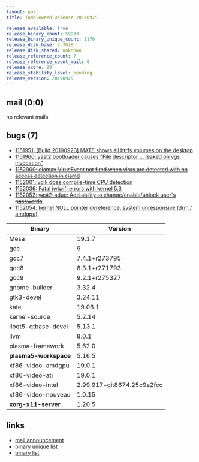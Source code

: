 ```yaml
---
layout: post
title: Tumbleweed Release 20190925

release_available: true
release_binary_count: 59993
release_binary_unique_count: 1170
release_disk_base: 2.7GiB
release_disk_shared: unknown
release_reference_count: 7
release_reference_count_mail: 0
release_score: 98
release_stability_level: pending
release_version: 20190925
---
```


## mail (0:0)

no relevant mails

## bugs (7)

<!--more-->

- [1151951: \[Build 20190923\] MATE shows all btrfs volumes on the desktop](https://bugzilla.opensuse.org/show_bug.cgi?id=1151951)
- [1151960: yast2 bootloader causes "File descriptor ... leaked on vgs invocation"](https://bugzilla.opensuse.org/show_bug.cgi?id=1151960)
- ~~[1152000: clamav VirusEvent not fired when virus are detected with on access detection in clamd](https://bugzilla.opensuse.org/show_bug.cgi?id=1152000)~~
- [1152001: volk does compile-time CPU detection](https://bugzilla.opensuse.org/show_bug.cgi?id=1152001)
- [1152036: Fatal iwlwifi errors with kernel 5.3](https://bugzilla.opensuse.org/show_bug.cgi?id=1152036)
- ~~[1152052: yast2-aduc: Add ability to change/enable/unlock user's passwords](https://bugzilla.opensuse.org/show_bug.cgi?id=1152052)~~
- [1152054: kernel NULL pointer dereference, system unresponsive (drm / amdgpu)](https://bugzilla.opensuse.org/show_bug.cgi?id=1152054)

Binary | Version
--- | ---
Mesa | 19.1.7
gcc | 9
gcc7 | 7.4.1+r273795
gcc8 | 8.3.1+r271793
gcc9 | 9.2.1+r275327
gnome-builder | 3.32.4
gtk3-devel | 3.24.11
kate | 19.08.1
kernel-source | 5.2.14
libqt5-qtbase-devel | 5.13.1
llvm | 8.0.1
plasma-framework | 5.62.0
**plasma5-workspace** | 5.16.5
xf86-video-amdgpu | 19.0.1
xf86-video-ati | 19.0.1
xf86-video-intel | 2.99.917+git8674.25c9a2fcc
xf86-video-nouveau | 1.0.15
**xorg-x11-server** | 1.20.5

## links

- [mail announcement](https://lists.opensuse.org/opensuse-factory/2019-09/msg00264.html)
- [binary unique list](http://download.opensuse.org/history/20190925/rpm.unique.list)
- [binary list](http://download.opensuse.org/history/20190925/rpm.list)
